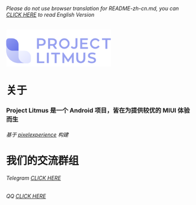 ###### Please do not use browser translation for README-zh-cn.md, you can [CLICK HERE](https://github.com/project-litmus/.github/blob/main/profile/README.md) to read English Version
  
<div>    
  <img src="./logo.png" width = "283.33" height = "100" alt="LOGO" />
</div>

# 关于
### Project Litmus 是一个 Android 项目，皆在为提供较优的 MIUI 体验而生
###### 基于 [pixelexperience](https://github.com/pixelexperience) 构建
# 我们的交流群组</H2>
###### Telegram [CLICK HERE](https://t.me/projectlitmus) 
###### QQ [CLICK HERE](https://jq.qq.com/?_wv=1027&k=VfUw3Mes) 
